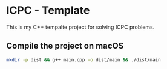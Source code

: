 # ICPC - Template

This is my C++ tempalte project for solving ICPC problems.

## Compile the project on macOS
```bash
mkdir -p dist && g++ main.cpp -o dist/main && ./dist/main
```


